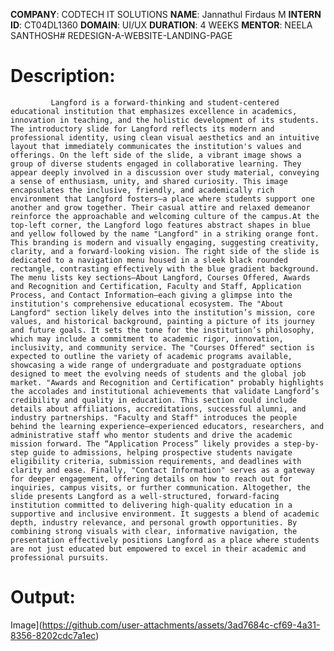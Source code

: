 **COMPANY**: CODTECH IT SOLUTIONS
**NAME**: Jannathul Firdaus M
**INTERN ID**: CT04DL1360
**DOMAIN**: UI/UX
**DURATION**: 4 WEEKS 
**MENTOR**: NEELA SANTHOSH# REDESIGN-A-WEBSITE-LANDING-PAGE
# Description:
             Langford is a forward-thinking and student-centered educational institution that emphasizes excellence in academics, innovation in teaching, and the holistic development of its students. The introductory slide for Langford reflects its modern and professional identity, using clean visual aesthetics and an intuitive layout that immediately communicates the institution's values and offerings. On the left side of the slide, a vibrant image shows a group of diverse students engaged in collaborative learning. They appear deeply involved in a discussion over study material, conveying a sense of enthusiasm, unity, and shared curiosity. This image encapsulates the inclusive, friendly, and academically rich environment that Langford fosters—a place where students support one another and grow together. Their casual attire and relaxed demeanor reinforce the approachable and welcoming culture of the campus.At the top-left corner, the Langford logo features abstract shapes in blue and yellow followed by the name "Langford" in a striking orange font. This branding is modern and visually engaging, suggesting creativity, clarity, and a forward-looking vision. The right side of the slide is dedicated to a navigation menu housed in a sleek black rounded rectangle, contrasting effectively with the blue gradient background. The menu lists key sections—About Langford, Courses Offered, Awards and Recognition and Certification, Faculty and Staff, Application Process, and Contact Information—each giving a glimpse into the institution's comprehensive educational ecosystem. The "About Langford" section likely delves into the institution’s mission, core values, and historical background, painting a picture of its journey and future goals. It sets the tone for the institution’s philosophy, which may include a commitment to academic rigor, innovation, inclusivity, and community service. The "Courses Offered" section is expected to outline the variety of academic programs available, showcasing a wide range of undergraduate and postgraduate options designed to meet the evolving needs of students and the global job market. "Awards and Recognition and Certification" probably highlights the accolades and institutional achievements that validate Langford’s credibility and quality in education. This section could include details about affiliations, accreditations, successful alumni, and industry partnerships. "Faculty and Staff" introduces the people behind the learning experience—experienced educators, researchers, and administrative staff who mentor students and drive the academic mission forward. The “Application Process” likely provides a step-by-step guide to admissions, helping prospective students navigate eligibility criteria, submission requirements, and deadlines with clarity and ease. Finally, "Contact Information" serves as a gateway for deeper engagement, offering details on how to reach out for inquiries, campus visits, or further communication. Altogether, the slide presents Langford as a well-structured, forward-facing institution committed to delivering high-quality education in a supportive and inclusive environment. It suggests a blend of academic depth, industry relevance, and personal growth opportunities. By combining strong visuals with clear, informative navigation, the presentation effectively positions Langford as a place where students are not just educated but empowered to excel in their academic and professional pursuits.
# Output:


 Image](https://github.com/user-attachments/assets/3ad7684c-cf69-4a31-8356-8202cdc7a1ec)
